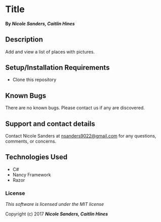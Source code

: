 # Title

#### By _**Nicole Sanders, Caitlin Hines**_

## Description

Add and view a list of places with pictures.

## Setup/Installation Requirements

* Clone this repository

## Known Bugs

There are no known bugs. Please contact us if any are discovered.

## Support and contact details

Contact Nicole Sanders at nsanders9022@gmail.com for any questions, comments, or concerns.

## Technologies Used

* C#
* Nancy Framework
* Razor


### License

*This software is licensed under the MIT license*

Copyright (c) 2017 **_Nicole Sanders,  Caitlin Hines_**

